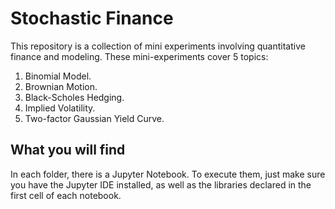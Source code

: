 # Stochastic Finance

This repository is a collection of mini experiments involving quantitative finance and modeling. These mini-experiments cover 5 topics:

1. Binomial Model.
2. Brownian Motion.
3. Black-Scholes Hedging.
4. Implied Volatility.
5. Two-factor Gaussian Yield Curve.

## What you will find

In each folder, there is a Jupyter Notebook. To execute them, just make sure you have the Jupyter IDE installed, as well as the libraries declared in the first cell of each notebook.